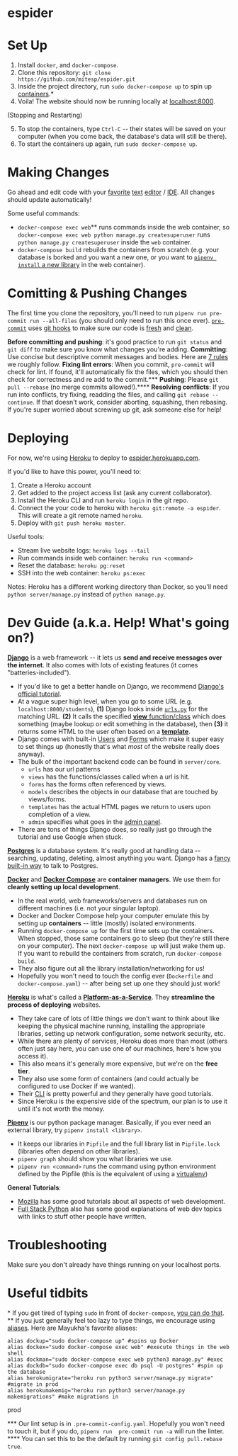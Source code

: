 # espider

# Set Up
1. Install `docker`, and `docker-compose`.
2. Clone this repository: `git clone https://github.com/mitesp/espider.git`
3. Inside the project directory, run `sudo docker-compose up` to spin up
   [containers](https://www.docker.com/resources/what-container).\*
4. Voila! The website should now be running locally at [localhost:8000](http://localhost:8000/).

(Stopping and Restarting)

5. To stop the containers, type `Ctrl-C` -- their states will be saved on your computer (when you
   come back, the database's data will still be there).
6. To start the containers up again, run `sudo docker-compose up`.

# Making Changes
Go ahead and edit code with your [favorite](https://code.visualstudio.com/)
[text](https://www.sublimetext.com/) [editor](https://www.vim.org/) /
[IDE](https://www.jetbrains.com/pycharm/). All changes should update automatically!

Some useful commands:
* `docker-compose exec web`\*\* runs commands inside the web container, so `docker-compose exec web
  python manage.py createsuperuser` runs `python manage.py createsuperuser` inside the `web`
container.
* `docker-compose build` rebuilds the containers from scratch (e.g. your database is borked and you
  want a new one, or you want to [`pipenv install` a new library](https://pipenv.pypa.io/en/latest/)
in the web container).

# Comitting & Pushing Changes
The first time you clone the repository, you'll need to run `pipenv run pre-commit run --all-files`
(you should only need to run this once ever). [`pre-commit`](https://pre-commit.com/) uses [git
hooks](https://git-scm.com/book/en/v2/Customizing-Git-Git-Hooks) to make sure our code is
[fresh](https://stackoverflow.com/questions/8503559/what-is-linting) and
[clean](https://ocw.mit.edu/ans7870/6/6.005/s16/classes/04-code-review/).

**Before committing and pushing**: it's good practice to run `git status` and `git diff` to make
sure you know what changes you're adding.
**Committing**: Use concise but descriptive commit messages and bodies. Here are [7
rules](https://chris.beams.io/posts/git-commit/#seven-rules) we roughly follow.  **Fixing lint
errors**: When you commit, `pre-commit` will check for lint. If found, it'll automatically fix the
files, which you should then check for correctness and re add to the commit.\*\*\*
**Pushing**: Please `git pull --rebase` (no merge commits allowed!).\*\*\*\*
**Resolving conflicts**: If you run into conflicts, try fixing, readding the files, and calling `git
rebase --continue`. If that doesn't work, consider aborting, squashing, then rebasing. If you're
super worried about screwing up git, ask someone else for help!

# Deploying
For now, we're using [Heroku](https://www.heroku.com/) to deploy to
[espider.herokuapp.com](https://espider.herokuapp.com/).

If you'd like to have this power, you'll need to:
1. Create a Heroku account
2. Get added to the project access list (ask any current collaborator).
3. Install the Heroku CLI and run `heroku login` in the git repo.
4. Connect the your code to heroku with `heroku git:remote -a espider`. This will create a git
   remote named `heroku`.
5. Deploy with `git push heroku master`.

Useful tools:
* Stream live website logs: `heroku logs --tail`
* Run commands inside web container: `heroku run <command>`
* Reset the database: `heroku pg:reset`
* SSH into the web container: `heroku ps:exec`

Notes: Heroku has a different working directory than Docker, so you'll need `python
server/manage.py` instead of `python manage.py`.

# Dev Guide (a.k.a. Help! What's going on?)
[**Django**](https://www.djangoproject.com/) is a web framework -- it lets us **send and receive
messages over the internet**. It also comes with lots of existing features (it comes
"batteries-included").
* If you'd like to get a better handle on Django, we recommend [Django's official
  tutorial](https://docs.djangoproject.com/en/3.0/intro/tutorial01/).
* At a vague super high level, when you go to some URL (e.g. `localhost:8000/students`), **(1)**
  Django looks inside [`urls.py`](https://docs.djangoproject.com/en/3.0/topics/http/urls/) for the
matching URL. **(2)** It calls the specified [**view**
function/class](https://docs.djangoproject.com/en/3.0/topics/http/views/) which does something
(maybe lookup or edit something in the database), then **(3)** it returns some HTML to the user
often based on a [**template**](https://docs.djangoproject.com/en/3.0/topics/templates/).
* Django comes with built-in [Users](https://docs.djangoproject.com/en/3.0/topics/auth/) and
  [Forms](https://docs.djangoproject.com/en/3.0/topics/forms/) which make it super easy to set
things up (honestly that's what *most* of the website really does anyway).
* The bulk of the important backend code can be found in `server/core`.
    * `urls` has our url patterns
    * `views` has the functions/classes called when a url is hit.
    * `forms` has the forms often referenced by views.
    * `models` describes the objects in our database that are touched by views/forms.
    * `templates` has the actual HTML pages we return to users upon completion of a view.
    * `admin` specifies what goes in the [admin panel](https://docs.djangoproject.com/en/3.0/ref/contrib/admin/).
* There are tons of things Django does, so really just go through the tutorial and use Google when
  stuck.

[**Postgres**](https://www.postgresql.org/) is a database system. It's really good at handling data
-- searching, updating, deleting, almost anything you want. Django has a [fancy built-in
way](https://www.fullstackpython.com/django-orm.html) to talk to Postgres.

[**Docker**](https://www.docker.com/) and [**Docker Compose**](https://docs.docker.com/compose/) are
**container managers**. We use them for **cleanly setting up local development**.
* In the real world, web frameworks/servers and databases run on different machines (i.e. not your
  singular laptop).
* Docker and Docker Compose help your computer emulate this by setting up **containers** -- little
  (mostly) isolated environments.
* Running `docker-compose up` for the first time sets up the containers. When stopped, those same
  containers go to sleep (but they're still there on your computer). The next  `docker-compose up`
will just wake them up. If you want to rebuild the containers from scratch, run `docker-compose
build`.
* They also figure out all the library installation/networking for us!
* Hopefully you won't need to touch the config ever (`Dockerfile` and `docker-compose.yaml`) --
  after being set up one they should just work!

[**Heroku**](https://www.heroku.com/) is what's called a
[**Platform-as-a-Service**](https://en.wikipedia.org/wiki/Platform_as_a_service). They **streamline
the process of deploying** websites.
* They take care of lots of little things we don't want to think about like keeping the physical
  machine running, installing the appropriate libraries, setting up network configuration, some
network security, etc.
* While there are plenty of services, Heroku does more than most (others often just say here, you
  can use one of our machines, here's how you access it).
* This also means it's generally more expensive, but we're on the **free tier**.
* They also use some form of containers (and could actually be configured to use Docker if we
  wanted).
* Their [CLI](https://devcenter.heroku.com/articles/heroku-cli) is pretty powerful and they
  generally have good tutorials.
* Since Heroku is the expensive side of the spectrum, our plan is to use it until it's not worth the
  money.

[**Pipenv**](https://pipenv.pypa.io/en/latest/) is our python package manager. Basically, if you
ever need an external library, try `pipenv install <library>`.
* It keeps our libraries in `Pipfile` and the full library list in `Pipfile.lock` (libraries often
  depend on other libraries).
* `pipenv graph` should show you what libraries we use.
* `pipenv run <command>` runs the command using python environment defined by the Pipfile (this is
  the equivalent of using a [virtualenv](https://docs.python-guide.org/dev/virtualenvs/))

**General Tutorials**:
* [Mozilla](https://developer.mozilla.org/en-US/docs/Web) has some good tutorials about all aspects
  of web development.
* [Full Stack Python](https://www.fullstackpython.com/) also has some good explanations of web dev
  topics with links to stuff other people have written.

# Troubleshooting
Make sure you don't already have things running on your localhost ports.

# Useful tidbits
\* If you get tired of typing `sudo` in front of  `docker-compose`, [you can do
that](https://docs.docker.com/engine/install/linux-postinstall/).
\*\* If you just generally feel too lazy to type things, we encourage using
[aliases](https://tldp.org/LDP/abs/html/aliases.html).
Here are Mayukha's favorite aliases:

    alias dockup="sudo docker-compose up" #spins up Docker
    alias dockex="sudo docker-compose exec web" #execute things in the web shell
    alias dockman="sudo docker-compose exec web python3 manage.py" #exec
    alias dockdb="sudo docker-compose exec db psql -U postgres" #spin up the database
    alias herokumigrate="heroku run python3 server/manage.py migrate" #migrate in prod
    alias herokumakemig="heroku run python3 server/manage.py makemigrations" #make migrations in
prod

 \*\*\* Our lint setup is in `.pre-commit-config.yaml`. Hopefully you won't need to touch it, but if
you do, `pipenv run  pre-commit run -a` will run the linter.
 \*\*\*\* You can set this to be the default by running `git config pull.rebase true`.
